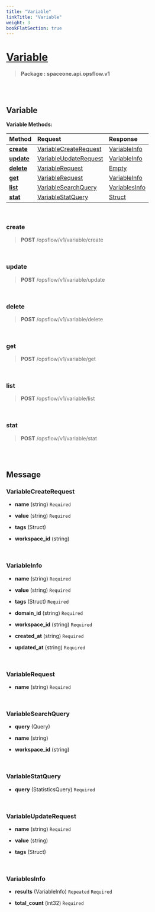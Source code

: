 ```yaml
---
title: "Variable"
linkTitle: "Variable"
weight: 3
bookFlatSection: true
---
```

# [Variable](#Variable)



>  **Package : spaceone.api.opsflow.v1**

<br>
<br>

## Variable





**Variable Methods:**


| Method | Request | Response |
| :----- | :-------- | :-------- |
| [**create**](./Variable#create) | [VariableCreateRequest](Variable#variablecreaterequest) | [VariableInfo](Variable#variableinfo) |
| [**update**](./Variable#update) | [VariableUpdateRequest](Variable#variableupdaterequest) | [VariableInfo](Variable#variableinfo) |
| [**delete**](./Variable#delete) | [VariableRequest](Variable#variablerequest) | [Empty](Variable#empty) |
| [**get**](./Variable#get) | [VariableRequest](Variable#variablerequest) | [VariableInfo](Variable#variableinfo) |
| [**list**](./Variable#list) | [VariableSearchQuery](Variable#variablesearchquery) | [VariablesInfo](Variable#variablesinfo) |
| [**stat**](./Variable#stat) | [VariableStatQuery](Variable#variablestatquery) | [Struct](Variable#struct) |



    
<br>

### create





> **POST** /opsflow/v1/variable/create
>






    
<br>

### update





> **POST** /opsflow/v1/variable/update
>






    
<br>

### delete





> **POST** /opsflow/v1/variable/delete
>






    
<br>

### get





> **POST** /opsflow/v1/variable/get
>






    
<br>

### list





> **POST** /opsflow/v1/variable/list
>






    
<br>

### stat





> **POST** /opsflow/v1/variable/stat
>






    


<br>
<br>

## Message



### VariableCreateRequest
* **name** (string)   `Required` 

    
* **value** (string)   `Required` 

    
* **tags** (Struct)  

    
* **workspace_id** (string)  

    <br>

### VariableInfo
* **name** (string)   `Required` 

    
* **value** (string)   `Required` 

    
* **tags** (Struct)   `Required` 

    
* **domain_id** (string)   `Required` 

    
* **workspace_id** (string)   `Required` 

    
* **created_at** (string)   `Required` 

    
* **updated_at** (string)   `Required` 

    <br>

### VariableRequest
* **name** (string)   `Required` 

    <br>

### VariableSearchQuery
* **query** (Query)  

    
* **name** (string)  

    
* **workspace_id** (string)  

    <br>

### VariableStatQuery
* **query** (StatisticsQuery)   `Required` 

    <br>

### VariableUpdateRequest
* **name** (string)   `Required` 

    
* **value** (string)  

    
* **tags** (Struct)  

    <br>

### VariablesInfo
* **results** (VariableInfo)  `Repeated`    `Required` 

    
* **total_count** (int32)   `Required` 

    <br>
